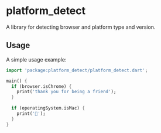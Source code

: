 # platform_detect

A library for detecting browser and platform type and version.

## Usage

A simple usage example:

```dart
import 'package:platform_detect/platform_detect.dart';

main() {
  if (browser.isChrome) {
	print('thank you for being a friend');
  }
  
  if (operatingSystem.isMac) {
	print('');
  }
}
```

